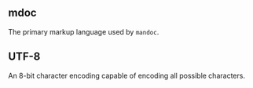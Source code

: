 mdoc
----
The primary markup language used by `mandoc`.

UTF-8
-----
An 8-bit character encoding capable of encoding all possible characters.
